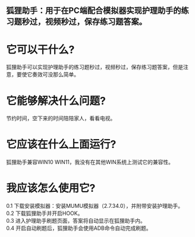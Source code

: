 ## 狐狸助手：用于在PC端配合模拟器实现护理助手的练习题秒过，视频秒过，保存练习题答案。  
  
# 它可以干什么?  
狐狸助手可以实现护理助手的练习题秒过，视频秒过，保存练习题答案，但是注意，要使它奏效可没那么简单。  
  
# 它能够解决什么问题?   
节约时间，空下来的时间陪陪家人，看看电视。  
  
# 它应该在什么上面运行?  
狐狸助手兼容WIN10 WIN11，我没有在其他WIN系统上测试它的兼容性。  
  
# 我应该怎么使用它?  
0.1 下载安装模拟器：安装MUMU模拟器（2.7.34.0），并附带安装护理助手。  
0.2 下载狐狸助手并开启HOOK。   
0.3 进入护理助手刷题页面，答案将自动显示在狐狸助手内。  
0.4 开启自动刷题后，狐狸助手会使用ADB命令自动完成刷题。  
  

